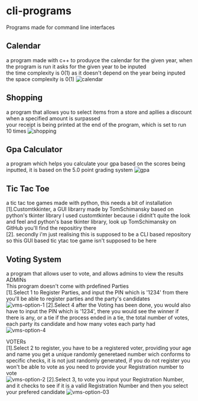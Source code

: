 # cli-programs
Programs made for command line interfaces


## Calendar
a program made with c++ to produyce the calendar for the given year, when the program is run it asks for the given year to be inputed\
the time complexity is 0(1) as it doesn't depend on the year being inputed\
the space complexity is 0(1)
![calendar](https://user-images.githubusercontent.com/107735530/230572586-59bae9a0-7c44-4c3d-bffd-2dfd0de14261.png)

## Shopping
a program that allows you to select items from a store and apllies a discount when a specified amount is surpassed\
your receipt is being printed at the end of the program, which is set to run 10 times
![shopping](https://user-images.githubusercontent.com/107735530/230572624-ea57727c-a6a5-47b2-a349-c247ac85fe9d.png)

## Gpa Calculator
a program which helps you calculate your gpa based on the scores being inputted, it is based on the 5.0 point grading system
![gpa](https://user-images.githubusercontent.com/107735530/230572658-091d7cee-28ec-4107-9527-1e0a4857cb39.png)

## Tic Tac Toe
a tic tac toe games made with python, this needs a bit of installation\
[1].Customtkkinter, a GUI librarry made by TomSchimansky based on python's tkinter library I used customtkinter because i didnit't quite the look and feel and python's base tkinter library, look up TomSchimansky on GitHub you'll find the repositiry there\
[2]. secondly i'm just realising this is supposed to be a CLI based repository so this GUI based tic ytac toe game isn't supposed to be here

## Voting System
a program that allows user to vote, and allows admins to view the results\
ADMINs\
This program doesn't come with prdefined Parties\
[1].Select 1 to Register Parties, and input the PIN which is '1234' from there you'll be able to register parties and the party's candidates\
![vms-option-1](https://user-images.githubusercontent.com/107735530/230572791-461417a2-5e00-454f-9faa-c2c425093fd3.png)
[2].Select 4 after the Voting has been done, you would also have to input the PIN which is '1234', there you would see the winner if there is any, or a tie if the process ended in a tie, the total number of votes, each party its candidate and how many votes each party had \
![vms-option-4](https://user-images.githubusercontent.com/107735530/230572844-1c6ac60a-4c91-4c55-b4ac-1308c25a20d2.png)

VOTERs\
[1].Select 2 to register, you have to be a registered voter,  providing your age and name you get a unique randomly generetaed number wich conforms to specific checks, it is not just randomly generated, if you do not register you won't be able to vote as you need to provide your Registration number to vote\
![vms-option-2](https://user-images.githubusercontent.com/107735530/230572874-518b27e6-73fd-4b9e-93d7-e5f72345b918.png)
[2].Select 3, to vote you input your Registration Number, and it checks to see if it is a valid Registration Number and then you select your prefered candidate
![vms-option-03](https://user-images.githubusercontent.com/107735530/230572904-9fc8002c-e635-4916-8d91-174f475d789e.png)

